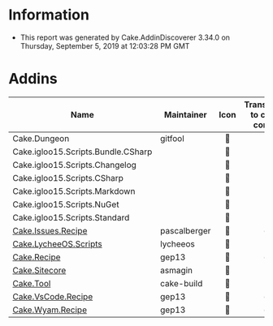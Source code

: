 # Information

- This report was generated by Cake.AddinDiscoverer 3.34.0 on Thursday, September 5, 2019 at 12:03:28 PM GMT

# Addins

| Name | Maintainer | Icon | Transferred to cake-contrib | License | Repository |
| --- | --- | :---: | :---: | :---: | :---: |
| Cake.Dungeon | gitfool |  :small_red_triangle: |  :small_red_triangle: | MIT :white_check_mark: |  :warning: |
| Cake.igloo15.Scripts.Bundle.CSharp |  |  :small_red_triangle: |  :small_red_triangle: | MIT :white_check_mark: |  :small_red_triangle: |
| Cake.igloo15.Scripts.Changelog |  |  :small_red_triangle: |  :small_red_triangle: | MIT :white_check_mark: |  :small_red_triangle: |
| Cake.igloo15.Scripts.CSharp |  |  :small_red_triangle: |  :small_red_triangle: | MIT :white_check_mark: |  :small_red_triangle: |
| Cake.igloo15.Scripts.Markdown |  |  :small_red_triangle: |  :small_red_triangle: | MIT :white_check_mark: |  :small_red_triangle: |
| Cake.igloo15.Scripts.NuGet |  |  :small_red_triangle: |  :small_red_triangle: | MIT :white_check_mark: |  :small_red_triangle: |
| Cake.igloo15.Scripts.Standard |  |  :small_red_triangle: |  :small_red_triangle: | MIT :white_check_mark: |  :small_red_triangle: |
| [Cake.Issues.Recipe](https://github.com/cake-contrib/Cake.Issues.Recipe) | pascalberger |  :small_red_triangle: |  :white_check_mark: | MIT :white_check_mark: |  :white_check_mark: |
| [Cake.LycheeOS.Scripts](https://github.com/lycheeos/cake-tools) | lycheeos |  :small_red_triangle: |  :small_red_triangle: |  :small_red_triangle: |  :small_red_triangle: |
| [Cake.Recipe](https://github.com/cake-contrib/Cake.Recipe) | gep13 |  :small_red_triangle: |  :white_check_mark: | MIT :white_check_mark: |  :warning: |
| [Cake.Sitecore](https://github.com/asmagin/Cake.Sitecore) | asmagin |  :small_red_triangle: |  :small_red_triangle: |  :small_red_triangle: |  :small_red_triangle: |
| [Cake.Tool](https://cakebuild.net/) | cake-build |  :small_red_triangle: |  :small_red_triangle: | MIT :white_check_mark: |  :warning: |
| [Cake.VsCode.Recipe](https://github.com/cake-contrib/Cake.VsCode.Recipe) | gep13 |  :small_red_triangle: |  :white_check_mark: |  :small_red_triangle: |  :small_red_triangle: |
| [Cake.Wyam.Recipe](https://github.com/cake-contrib/Cake.Wyam.Recipe) | gep13 |  :small_red_triangle: |  :white_check_mark: | MIT :white_check_mark: |  :white_check_mark: |
